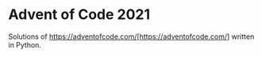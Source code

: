 # Advent of Code 2021

Solutions of https://adventofcode.com/[https://adventofcode.com/] written in Python.